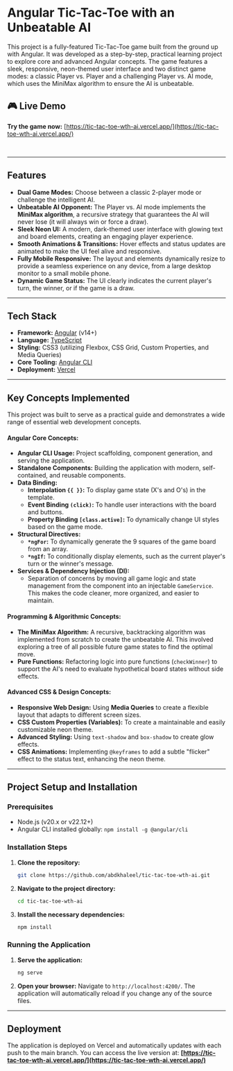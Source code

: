 # Angular Tic-Tac-Toe with an Unbeatable AI

This project is a fully-featured Tic-Tac-Toe game built from the ground up with Angular. It was developed as a step-by-step, practical learning project to explore core and advanced Angular concepts. The game features a sleek, responsive, neon-themed user interface and two distinct game modes: a classic Player vs. Player and a challenging Player vs. AI mode, which uses the MiniMax algorithm to ensure the AI is unbeatable.

## 🎮 Live Demo

**Try the game now:** [https://tic-tac-toe-wth-ai.vercel.app/](https://tic-tac-toe-wth-ai.vercel.app/)

<br/>

---

## Features

*   **Dual Game Modes:** Choose between a classic 2-player mode or challenge the intelligent AI.
*   **Unbeatable AI Opponent:** The Player vs. AI mode implements the **MiniMax algorithm**, a recursive strategy that guarantees the AI will never lose (it will always win or force a draw).
*   **Sleek Neon UI:** A modern, dark-themed user interface with glowing text and board elements, creating an engaging player experience.
*   **Smooth Animations & Transitions:** Hover effects and status updates are animated to make the UI feel alive and responsive.
*   **Fully Mobile Responsive:** The layout and elements dynamically resize to provide a seamless experience on any device, from a large desktop monitor to a small mobile phone.
*   **Dynamic Game Status:** The UI clearly indicates the current player's turn, the winner, or if the game is a draw.

---

## Tech Stack

*   **Framework:** [Angular](https://angular.io/) (v14+)
*   **Language:** [TypeScript](https://www.typescriptlang.org/)
*   **Styling:** CSS3 (utilizing Flexbox, CSS Grid, Custom Properties, and Media Queries)
*   **Core Tooling:** [Angular CLI](https://angular.io/cli)
*   **Deployment:** [Vercel](https://vercel.com/)

---

## Key Concepts Implemented

This project was built to serve as a practical guide and demonstrates a wide range of essential web development concepts.

#### **Angular Core Concepts:**
*   **Angular CLI Usage:** Project scaffolding, component generation, and serving the application.
*   **Standalone Components:** Building the application with modern, self-contained, and reusable components.
*   **Data Binding:**
    *   **Interpolation `{{ }}`:** To display game state (X's and O's) in the template.
    *   **Event Binding `(click)`:** To handle user interactions with the board and buttons.
    *   **Property Binding `[class.active]`:** To dynamically change UI styles based on the game mode.
*   **Structural Directives:**
    *   **`*ngFor`:** To dynamically generate the 9 squares of the game board from an array.
    *   **`*ngIf`:** To conditionally display elements, such as the current player's turn or the winner's message.
*   **Services & Dependency Injection (DI):**
    *   Separation of concerns by moving all game logic and state management from the component into an injectable `GameService`. This makes the code cleaner, more organized, and easier to maintain.

#### **Programming & Algorithmic Concepts:**
*   **The MiniMax Algorithm:** A recursive, backtracking algorithm was implemented from scratch to create the unbeatable AI. This involved exploring a tree of all possible future game states to find the optimal move.
*   **Pure Functions:** Refactoring logic into pure functions (`checkWinner`) to support the AI's need to evaluate hypothetical board states without side effects.

#### **Advanced CSS & Design Concepts:**
*   **Responsive Web Design:** Using **Media Queries** to create a flexible layout that adapts to different screen sizes.
*   **CSS Custom Properties (Variables):** To create a maintainable and easily customizable neon theme.
*   **Advanced Styling:** Using `text-shadow` and `box-shadow` to create glow effects.
*   **CSS Animations:** Implementing `@keyframes` to add a subtle "flicker" effect to the status text, enhancing the neon theme.

---

## Project Setup and Installation

### Prerequisites
*   Node.js (v20.x or v22.12+)
*   Angular CLI installed globally: `npm install -g @angular/cli`

### Installation Steps

1.  **Clone the repository:**
    ```bash
    git clone https://github.com/abdkhaleel/tic-tac-toe-wth-ai.git
    ```
2.  **Navigate to the project directory:**
    ```bash
    cd tic-tac-toe-wth-ai
    ```
3.  **Install the necessary dependencies:**
    ```bash
    npm install
    ```

### Running the Application

1.  **Serve the application:**
    ```bash
    ng serve
    ```
2.  **Open your browser:**
    Navigate to `http://localhost:4200/`. The application will automatically reload if you change any of the source files.

---

## Deployment

The application is deployed on Vercel and automatically updates with each push to the main branch. You can access the live version at: **[https://tic-tac-toe-wth-ai.vercel.app/](https://tic-tac-toe-wth-ai.vercel.app/)**